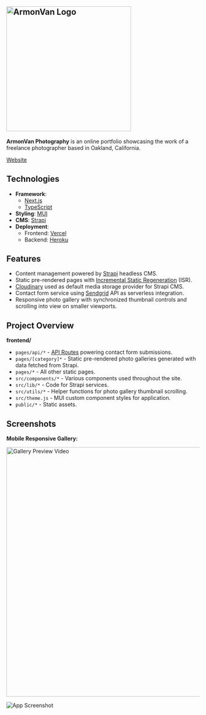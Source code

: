 ## <img src="https://user-images.githubusercontent.com/57969414/173707153-0d9b023c-3892-4842-9658-54ec649e8333.png" alt="ArmonVan Logo" width="325">

**ArmonVan Photography** is an online portfolio showcasing the work of a freelance photographer based in Oakland, California.

[Website](https://armonvanphoto.com)

## Technologies

- **Framework**:
  - [Next.js](https://nextjs.org)
  - [TypeScript](https://nextjs.org/docs/basic-features/typescript)
- **Styling**: [MUI](https://mui.org)
- **CMS**: [Strapi](https://strapi.com)
- **Deployment**:
  - Frontend: [Vercel](https://vercel.com)
  - Backend: [Heroku](https://heroku.com)

## Features

- Content management powered by [Strapi](https://strapi.io) headless CMS.
- Static pre-rendered pages with [Incremental Static Regeneration](https://vercel.com/docs/concepts/next.js/incremental-static-regeneration) (ISR).
- [Cloudinary](https://cloudinary.com) used as default media storage provider for Strapi CMS.
- Contact form service using [Sendgrid](https://sendgrid.com) API as serverless integration.
- Responsive photo gallery with synchronized thumbnail controls and scrolling into view on smaller viewports.

## Project Overview

**frontend/**

- `pages/api/*` - [API Routes](https://nextjs.org/blog/next-9#api-routes) powering contact form submissions.
- `pages/[category]*` - Static pre-rendered photo galleries generated with data fetched from Strapi.
- `pages/*` - All other static pages.
- `src/components/*` - Various components used throughout the site.
- `src/lib/*` - Code for Strapi services.
- `src/utils/*` - Helper functions for photo gallery thumbnail scrolling.
- `src/theme.js` - MUI custom component styles for application.
- `public/*` - Static assets.

## Screenshots
**<div>Mobile Responsive Gallery:</div>**

<img src="https://user-images.githubusercontent.com/57969414/183147872-21d0d070-7261-44a2-af20-e6e91d564fca.gif" alt="Gallery Preview Video" width="650px">

![App Screenshot](https://res.cloudinary.com/jjo/image/upload/v1655059797/Portfolio/Armon%20Van%20Photography/armonvan-preview_kok1sn.png)
